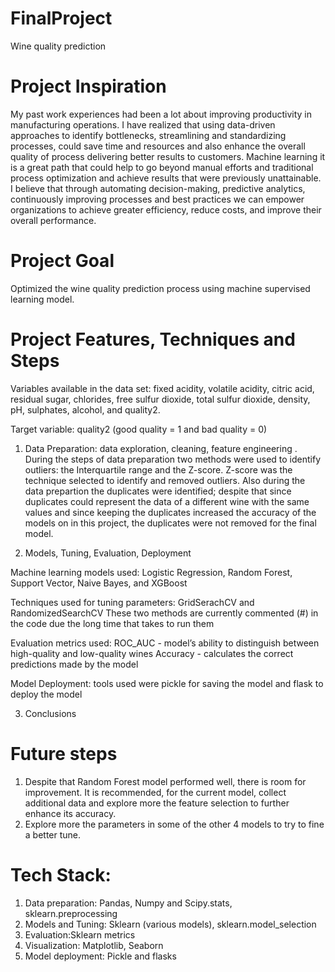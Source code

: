 # FinalProject
Wine quality prediction

# Project Inspiration

My past work experiences had been a lot about improving productivity in manufacturing operations. I have realized that using data-driven approaches to identify bottlenecks, streamlining and standardizing processes, could save time and resources and also enhance the overall quality of process delivering better results to customers.
Machine learning it is a great path that could help to go beyond manual efforts and  traditional process optimization and achieve results that were previously unattainable. I believe that through automating decision-making, predictive analytics,  continuously improving processes and best practices we can empower organizations to achieve greater efficiency, reduce costs, and improve their overall performance.

# Project Goal
Optimized the wine quality prediction process using machine supervised learning model.

# Project Features, Techniques and Steps
Variables available in the data set: 
fixed acidity, volatile acidity, citric acid, residual sugar, chlorides, free sulfur dioxide, total sulfur dioxide, density, pH, sulphates, alcohol,  and quality2.

Target variable: quality2 (good quality = 1 and bad quality = 0)

1. Data Preparation: data exploration, cleaning, feature engineering . 
During the steps of data preparation two methods were used to identify outliers: the Interquartile range and the Z-score. Z-score was the technique selected to identify and removed outliers.
Also during the data prepartion the duplicates were identified; despite that since duplicates could represent the data of a different wine with the same values and since keeping the duplicates increased the accuracy of the models on in this project, the duplicates were not removed for the final model.


2. Models, Tuning, Evaluation, Deployment 

Machine learning models used: Logistic Regression, Random Forest, Support Vector, Naive Bayes, and XGBoost

Techniques used for tuning parameters: GridSerachCV and RandomizedSearchCV
These two methods are currently commented (#) in the code due the long time that takes to run them 

Evaluation metrics used: 
ROC_AUC  - model’s ability to distinguish between high-quality and low-quality wines
Accuracy   -  calculates the correct predictions made by the model

Model Deployment: tools used were pickle for saving the model and flask to deploy the model

3. Conclusions



# Future steps
1. Despite that Random Forest model performed well, there is room for improvement. It  is recommended, for the current model, collect additional data and explore more the feature selection to further enhance its accuracy.
2. Explore more the parameters in some of the  other 4 models to try to fine a better tune.


# Tech Stack: 
1. Data preparation: Pandas, Numpy and Scipy.stats, sklearn.preprocessing
2. Models and Tuning: Sklearn (various models), sklearn.model_selection
3. Evaluation:Sklearn metrics
4. Visualization: Matplotlib, Seaborn
5. Model deployment: Pickle and flasks











